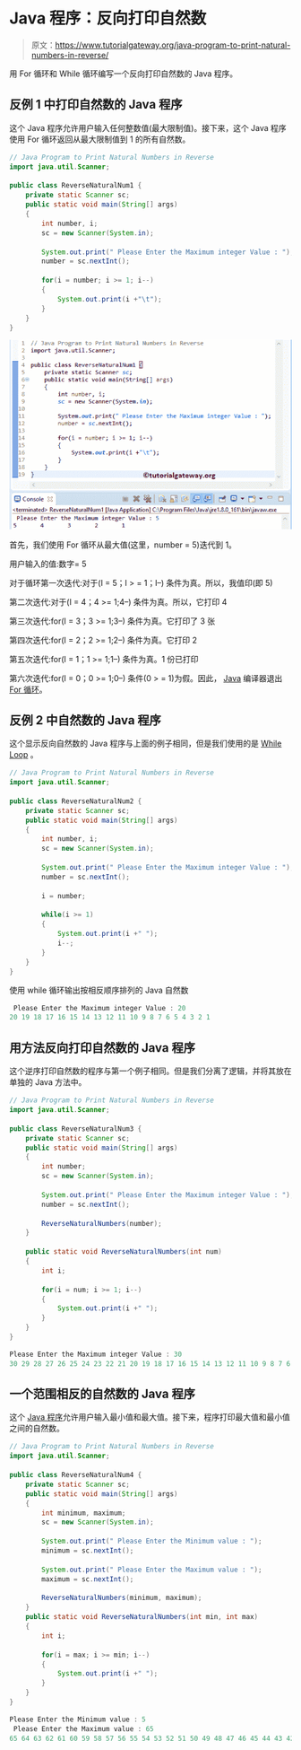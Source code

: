 # Java 程序：反向打印自然数

> 原文：<https://www.tutorialgateway.org/java-program-to-print-natural-numbers-in-reverse/>

用 For 循环和 While 循环编写一个反向打印自然数的 Java 程序。

## 反例 1 中打印自然数的 Java 程序

这个 Java 程序允许用户输入任何整数值(最大限制值)。接下来，这个 Java 程序使用 For 循环返回从最大限制值到 1 的所有自然数。

```java
// Java Program to Print Natural Numbers in Reverse 
import java.util.Scanner;

public class ReverseNaturalNum1 {
	private static Scanner sc;
	public static void main(String[] args) 
	{
		int number, i;
		sc = new Scanner(System.in);

		System.out.print(" Please Enter the Maximum integer Value : ");
		number = sc.nextInt();	

		for(i = number; i >= 1; i--)
		{
			System.out.print(i +"\t"); 
		}	
	}
}
```

![Java Program to Print Natural Numbers in Reverse 1](img/2ba90e05241692d871ee2ee825d7c0ce.png)

首先，我们使用 For 循环从最大值(这里，number = 5)迭代到 1。

用户输入的值:数字= 5

对于循环第一次迭代:对于(I = 5；I > = 1；I–)
条件为真。所以，我值印(即 5)

第二次迭代:对于(I = 4；4 >= 1;4–)
条件为真。所以，它打印 4

第三次迭代:for(I = 3；3 >= 1;3–)
条件为真。它打印了 3 张

第四次迭代:for(I = 2；2 >= 1;2–)
条件为真。它打印 2

第五次迭代:for(I = 1；1 >= 1;1–)
条件为真。1 份已打印

第六次迭代:for(I = 0；0 >= 1;0–)
条件(0 > = 1)为假。因此， [Java](https://www.tutorialgateway.org/java-tutorial/) 编译器退出 [For 循环](https://www.tutorialgateway.org/java-for-loop/)。

## 反例 2 中自然数的 Java 程序

这个显示反向自然数的 Java 程序与上面的例子相同，但是我们使用的是 [While Loop](https://www.tutorialgateway.org/java-while-loop/) 。

```java
// Java Program to Print Natural Numbers in Reverse 
import java.util.Scanner;

public class ReverseNaturalNum2 {
	private static Scanner sc;
	public static void main(String[] args) 
	{
		int number, i;
		sc = new Scanner(System.in);

		System.out.print(" Please Enter the Maximum integer Value : ");
		number = sc.nextInt();	

		i = number;

		while(i >= 1)
		{
			System.out.print(i +" "); 
			i--;
		}	
	}
}
```

使用 while 循环输出按相反顺序排列的 Java 自然数

```java
 Please Enter the Maximum integer Value : 20
20 19 18 17 16 15 14 13 12 11 10 9 8 7 6 5 4 3 2 1 
```

## 用方法反向打印自然数的 Java 程序

这个逆序打印自然数的程序与第一个例子相同。但是我们分离了逻辑，并将其放在单独的 Java 方法中。

```java
// Java Program to Print Natural Numbers in Reverse 
import java.util.Scanner;

public class ReverseNaturalNum3 {
	private static Scanner sc;
	public static void main(String[] args) 
	{
		int number;
		sc = new Scanner(System.in);

		System.out.print(" Please Enter the Maximum integer Value : ");
		number = sc.nextInt();	

		ReverseNaturalNumbers(number);	
	}

	public static void ReverseNaturalNumbers(int num)
	{
		int i;

		for(i = num; i >= 1; i--)
		{
			System.out.print(i +" "); 
		}	
	}
}
```

```java
Please Enter the Maximum integer Value : 30
30 29 28 27 26 25 24 23 22 21 20 19 18 17 16 15 14 13 12 11 10 9 8 7 6 5 4 3 2 1 
```

## 一个范围相反的自然数的 Java 程序

这个 [Java 程序](https://www.tutorialgateway.org/learn-java-programs/)允许用户输入最小值和最大值。接下来，程序打印最大值和最小值之间的自然数。

```java
// Java Program to Print Natural Numbers in Reverse 
import java.util.Scanner;

public class ReverseNaturalNum4 {
	private static Scanner sc;
	public static void main(String[] args) 
	{
		int minimum, maximum;
		sc = new Scanner(System.in);

		System.out.print(" Please Enter the Minimum value : ");
		minimum = sc.nextInt();			

		System.out.print(" Please Enter the Maximum value : ");
		maximum = sc.nextInt();	

		ReverseNaturalNumbers(minimum, maximum);
	}
	public static void ReverseNaturalNumbers(int min, int max)
	{
		int i;

		for(i = max; i >= min; i--)
		{
			System.out.print(i +" "); 
		}	
	}
}
```

```java
Please Enter the Minimum value : 5
 Please Enter the Maximum value : 65
65 64 63 62 61 60 59 58 57 56 55 54 53 52 51 50 49 48 47 46 45 44 43 42 41 40 39 38 37 36 35 34 33 32 31 30 29 28 27 26 25 24 23 22 21 20 19 18 17 16 15 14 13 12 11 10 9 8 7 6 5 
```